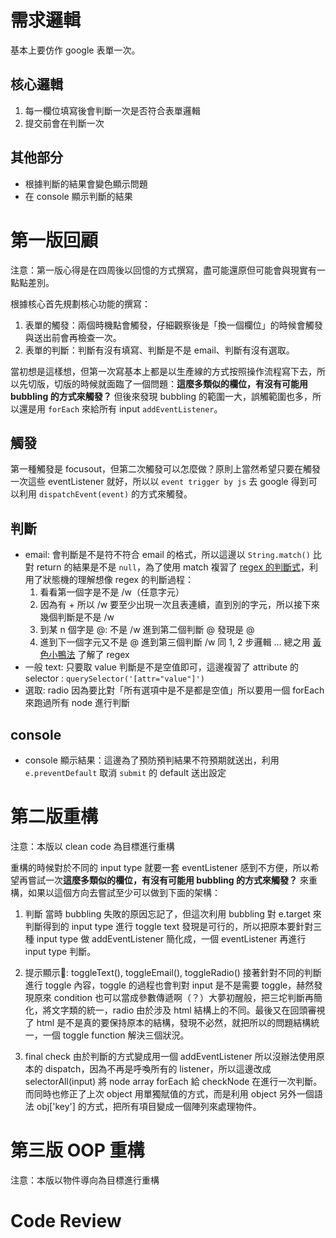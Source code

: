 # 需求邏輯

基本上要仿作 google 表單一次。

## 核心邏輯
1. 每一欄位填寫後會判斷一次是否符合表單邏輯
2. 提交前會在判斷一次

## 其他部分
- 根據判斷的結果會變色顯示問題
- 在 console 顯示判斷的結果

# 第一版回顧
注意：第一版心得是在四周後以回憶的方式撰寫，盡可能還原但可能會與現實有一點點差別。

根據核心首先規劃核心功能的撰寫：
1. 表單的觸發：兩個時機點會觸發，仔細觀察後是「換一個欄位」的時候會觸發與送出前會再檢查一次。
2. 表單的判斷：判斷有沒有填寫、判斷是不是 email、判斷有沒有選取。

當初想是這樣想，但第一次寫基本上都是以生產線的方式按照操作流程寫下去，所以先切版，切版的時候就面臨了一個問題：**這麼多類似的欄位，有沒有可能用 bubbling 的方式來觸發？** 但後來發現 bubbling 的範圍一大，誤觸範圍也多，所以還是用 `forEach` 來給所有 input `addEventListener`。

## 觸發
第一種觸發是 focusout，但第二次觸發可以怎麼做？原則上當然希望只要在觸發一次這些 eventListener 就好，所以以 `event trigger by js` 去 google 得到可以利用 `dispatchEvent(event)` 的方式來觸發。

## 判斷
- email: 會判斷是不是符不符合 email 的格式，所以這邊以 `String.match()` 比對 return 的結果是不是 `null`，為了使用 match 複習了 [regex 的判斷式](筆記連結)，利用了狀態機的理解想像 regex 的判斷過程：
  1. 看看第一個字是不是 /w（任意字元）
  2. 因為有 + 所以 /w 要至少出現一次且表連續，直到別的字元，所以接下來幾個判斷是不是 /w
  3. 到某 n 個字是 @: 不是 /w 進到第二個判斷 @ 發現是 @
  4. 進到下一個字元又不是 @ 進到第三個判斷 /w 同 1, 2 步邏輯 
  ... 總之用 [黃色小鴨法](https://zh.wikipedia.org/zh-tw/%E5%B0%8F%E9%BB%84%E9%B8%AD%E8%B0%83%E8%AF%95%E6%B3%95) 了解了 regex
- 一般 text: 只要取 value 判斷是不是空值即可，這邊複習了 attribute 的 selector : `querySelector('[attr="value"]')`
- 選取: radio 因為要比對「所有選項中是不是都是空值」所以要用一個 forEach 來跑過所有 node 進行判斷

## console
- console 顯示結果：這邊為了預防預判結果不符預期就送出，利用 `e.preventDefault` 取消 `submit` 的 default 送出設定

# 第二版重構
注意：本版以 clean code 為目標進行重構

重構的時候對於不同的 input type 就要一套 eventListener 感到不方便，所以希望再嘗試一次**這麼多類似的欄位，有沒有可能用 bubbling 的方式來觸發？** 來重構，如果以這個方向去嘗試至少可以做到下面的架構：

1. 判斷
當時 bubbling 失敗的原因忘記了，但這次利用 bubbling 對 e.target 來判斷得到的 input type 進行 toggle text 發現是可行的，所以把原本要針對三種 input type 做 addEventListener 簡化成，一個 eventListener 再進行 input type 判斷。

2. 提示顯示: toggleText(), toggleEmail(), toggleRadio()
接著針對不同的判斷進行 toggle 內容，toggle 的過程也會判對 input 是不是需要 toggle，赫然發現原來 condition 也可以當成參數傳遞啊（？）大夢初醒般，把三坨判斷再簡化，將文字類的統一，radio 由於涉及 html 結構上的不同。最後又在回頭審視了 html 是不是真的要保持原本的結構，發現不必然，就把所以的問題結構統一，一個 toggle function 解決三個狀況。

3. final check
由於判斷的方式變成用一個 addEventListener 所以沒辦法使用原本的 dispatch，因為不再是呼喚所有的 listener，所以這邊改成 selectorAll(input) 將 node array forEach 給 checkNode 在進行一次判斷。而同時也修正了上次 object 用單獨賦值的方式，而是利用 object 另外一個語法 obj['key'] 的方式，把所有項目變成一個陣列來處理物件。

# 第三版 OOP 重構
注意：本版以物件導向為目標進行重構

# Code Review 